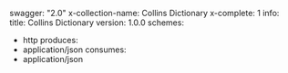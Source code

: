 swagger: "2.0"
x-collection-name: Collins Dictionary
x-complete: 1
info:
  title: Collins Dictionary
  version: 1.0.0
schemes:
- http
produces:
- application/json
consumes:
- application/json